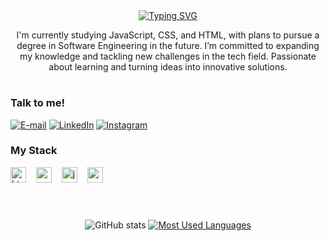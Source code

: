 <div align="center">
  <a href="https://git.io/typing-svg">
    <img src="https://readme-typing-svg.demolab.com?font=Poppins&weight=600&size=30&duration=4000&pause=2000&color=7624F7&center=true&vCenter=true&width=435&lines=%22Hello+Word!%22" alt="Typing SVG" />
  </a>
</div>



<p align="center"> I'm currently studying JavaScript, CSS, and HTML, with plans to pursue a degree in Software Engineering in the future. I’m committed to expanding my knowledge and tackling new challenges in the tech field. Passionate about learning and turning ideas into innovative solutions.

#

<h3 align="left">Talk to me!</h3>

[![E-mail](https://img.shields.io/badge/-Email-000?style=for-the-badge&logo=microsoft-outlook&logoColor=FFF&color:FFF)](mailto:jffortalesa@gmail.com)
[![LinkedIn](https://img.shields.io/badge/-LinkedIn-000?style=for-the-badge&logo=linkedin&logoColor=FFF&color:FFF)](https://www.linkedin.com/in/joao-francisco-fortalesa-rodrigues)
[![Instagram](https://img.shields.io/badge/-Instagram-000?style=for-the-badge&logo=instagram&logoColor=FFF&color:FFF)](https://www.instagram.com/joaox.wtf/)

<h3 align="left">My Stack</h3>

<div align="left">
  <img src="https://cdn.jsdelivr.net/gh/devicons/devicon/icons/html5/html5-original.svg" height="25" alt="html5 logo"  />
  <img width="8" />
  <img src="https://cdn.jsdelivr.net/gh/devicons/devicon/icons/css3/css3-original.svg" height="25" alt="css3 logo"  />
  <img width="8" />
  <img src="https://cdn.jsdelivr.net/gh/devicons/devicon/icons/javascript/javascript-plain.svg" height="25" alt="javascript logo"  />
  <img width="8" />
  <img src="https://cdn.jsdelivr.net/gh/devicons/devicon/icons/mysql/mysql-original.svg" height="25" alt="mysql logo"  />
  <img width="8" />
</div>

#

<div style="text-align: center;" align="center">
  <br>
  <img src="https://github-readme-stats-git-masterrstaa-rickstaa.vercel.app/api?username=four4k&hide_title=true&show_icons=true&include_all_commits=false&count_private=true&line_height=25&hide=issues&bg_color=000&title_color=7624F7FF&text_color=FFF&border_radius=3&border_color=7624F7FF&icon_color=7624F7FF&theme=jolly" alt="GitHub stats">

  <a href="https://github.com/four4k">
    <img src="https://github-readme-stats-git-masterrstaa-rickstaa.vercel.app/api/top-langs/?username=four4k&line_height=10&card_width=290&layout=compact&hide_title=false&count_private=true&langs_count=4&show_icons=true&title_color=7624F7FF&hide=html,scss,less&bg_color=000&text_color=8B8B8B&border_radius=3&border_color=7624F7FF&count_private=true" alt="Most Used Languages">
  </a>
</div>
